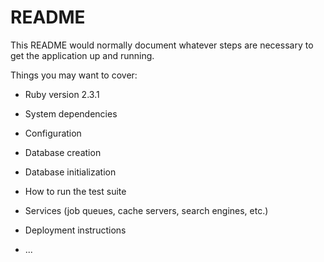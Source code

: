 # README

This README would normally document whatever steps are necessary to get the
application up and running.

Things you may want to cover:

* Ruby version
2.3.1
* System dependencies

* Configuration

* Database creation

* Database initialization

* How to run the test suite

* Services (job queues, cache servers, search engines, etc.)

* Deployment instructions

* ...
